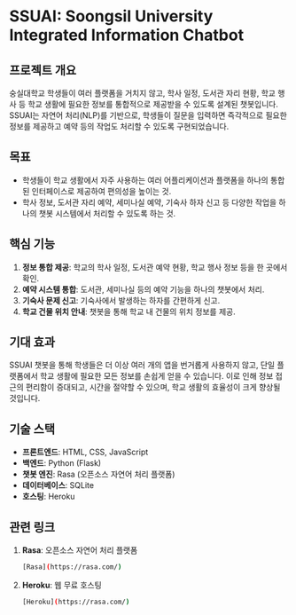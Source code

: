 # SSUAI: Soongsil University Integrated Information Chatbot

## 프로젝트 개요
숭실대학교 학생들이 여러 플랫폼을 거치지 않고, 학사 일정, 도서관 자리 현황, 학교 행사 등 학교 생활에 필요한 정보를 통합적으로 제공받을 수 있도록 설계된 챗봇입니다. SSUAI는 자연어 처리(NLP)를 기반으로, 학생들이 질문을 입력하면 즉각적으로 필요한 정보를 제공하고 예약 등의 작업도 처리할 수 있도록 구현되었습니다.

## 목표
- 학생들이 학교 생활에서 자주 사용하는 여러 어플리케이션과 플랫폼을 하나의 통합된 인터페이스로 제공하여 편의성을 높이는 것.
- 학사 정보, 도서관 자리 예약, 세미나실 예약, 기숙사 하자 신고 등 다양한 작업을 하나의 챗봇 시스템에서 처리할 수 있도록 하는 것.
  
## 핵심 기능
1. **정보 통합 제공**: 학교의 학사 일정, 도서관 예약 현황, 학교 행사 정보 등을 한 곳에서 확인.
2. **예약 시스템 통합**: 도서관, 세미나실 등의 예약 기능을 하나의 챗봇에서 처리.
3. **기숙사 문제 신고**: 기숙사에서 발생하는 하자를 간편하게 신고.
4. **학교 건물 위치 안내**: 챗봇을 통해 학교 내 건물의 위치 정보를 제공.

## 기대 효과
SSUAI 챗봇을 통해 학생들은 더 이상 여러 개의 앱을 번거롭게 사용하지 않고, 단일 플랫폼에서 학교 생활에 필요한 모든 정보를 손쉽게 얻을 수 있습니다. 이로 인해 정보 접근의 편리함이 증대되고, 시간을 절약할 수 있으며, 학교 생활의 효율성이 크게 향상될 것입니다.

## 기술 스택
- **프론트엔드**: HTML, CSS, JavaScript
- **백엔드**: Python (Flask)
- **챗봇 엔진**: Rasa (오픈소스 자연어 처리 플랫폼)
- **데이터베이스**: SQLite
- **호스팅**: Heroku

## 관련 링크

1. **Rasa**: 오픈소스 자연어 처리 플랫폼
   ```bash
   [Rasa](https://rasa.com/)
2. **Heroku**: 웹 무료 호스팅
   ```bash
   [Heroku](https://rasa.com/)
